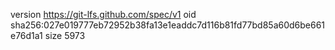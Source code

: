 version https://git-lfs.github.com/spec/v1
oid sha256:027e019777eb72952b38fa13e1eaddc7d116b81fd77bd85a60d6be661e76d1a1
size 5973
